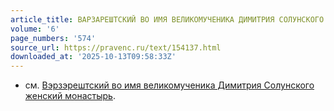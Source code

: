 ```yaml
---
article_title: ВАРЗАРЕШТСКИЙ ВО ИМЯ ВЕЛИКОМУЧЕНИКА ДИМИТРИЯ СОЛУНСКОГО ЖЕНСКИЙ МОНАСТЫРЬ
volume: '6'
page_numbers: '574'
source_url: https://pravenc.ru/text/154137.html
downloaded_at: '2025-10-13T09:58:33Z'
---
```


- см. [Вэрзэрештский во имя великомученика Димитрия Солунского женский монастырь](<https://pravenc.ru/text/Вэрзэрештский во имя великомученика Димитрия Солунского женский монастырь.html>).
